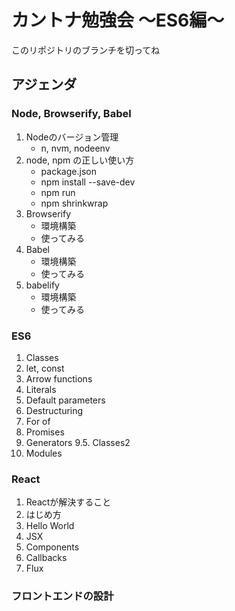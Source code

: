 # カントナ勉強会 〜ES6編〜

このリポジトリのブランチを切ってね

## アジェンダ

### Node, Browserify, Babel

1. Nodeのバージョン管理
   * n, nvm, nodeenv
2. node, npm の正しい使い方
   * package.json
   * npm install --save-dev
   * npm run
   * npm shrinkwrap
3. Browserify
   * 環境構築
   * 使ってみる
4. Babel
   * 環境構築
   * 使ってみる
5. babelify
   * 環境構築
   * 使ってみる

### ES6

1. Classes
2. let, const
3. Arrow functions
4. Literals
5. Default parameters
6. Destructuring
7. For of
8. Promises
9. Generators
9.5. Classes2
10. Modules

### React

1. Reactが解決すること
2. はじめ方
3. Hello World
4. JSX
5. Components
6. Callbacks
7. Flux

### フロントエンドの設計
